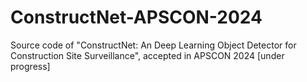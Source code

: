 # ConstructNet-APSCON-2024
Source code of "ConstructNet: An Deep Learning Object Detector for Construction Site Surveillance", accepted in APSCON 2024
[under progress]
